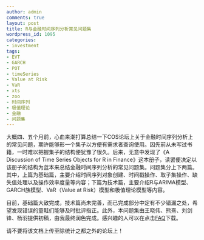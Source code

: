 ```yaml
---
author: admin
comments: true
layout: post
title: R与金融时间序列分析常见问题集
wordpress_id: 1095
categories:
- investment
tags:
- EVT
- GARCH
- POT
- timeSeries
- Value at Risk
- VaR
- xts
- zoo
- 时间序列
- 极值理论
- 金融
- 问题集
---
```


大概四、五个月前，心血来潮打算总结一下COS论坛上关于金融时间序列分析上的常见问题，期许能够形一个集子以方便有需求者查询使用。因先前从未写过书籍，一时难以把握集子的结构便犹豫了很久。后来，无意中发现了《A Discussion of Time Series Objects for R in Finance》这本册子，读罢便决定以该册子的结构为蓝本来总结金融时间序列分析的常见问题集。问题集分上下两篇。其中，上篇为基础篇，主要介绍时间序列对象创建、时间戳操作、取子集操作、缺失值处理以及操作效率度量等内容；下篇为技术篇，主要介绍R与ARIMA模型、GARCH族模型、VaR（Value at Risk）模型和极值理论模型等内容。

目前，基础篇大致完成，技术篇尚未完善，而已完成部分中定有不少错漏之处，希望发现错误的童鞋们能够及时批评指正。此外，本问题集由王晓伟、熊熹、刘剑锋、杨羽提供初稿，由我最终润色完成。感兴趣的人可以在点击[FAQ](http://yishuo.org/wp-content/uploads/2012/02/FAQ.pdf)下载。

请不要将该文档上传至除统计之都之外的论坛上！
